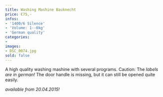 ```yaml
---
title: Washing Mashine Bauknecht
price: €75,-
infos:
- '1400/6 Silence'
- 'Volume: 1--6kg'
- 'German quality'
categories:
-
images:
- DSC_0074.jpg
sold: false
---
```


A high quality washing mashine with several programs.
Caution: The *labels are in german!*
The door handle is missing, but it can still be opened quite easily.

*available from 20.04.2015!*
